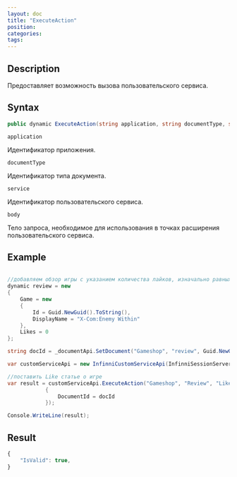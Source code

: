 ```yaml
---
layout: doc
title: "ExecuteAction"
position:  
categories: 
tags:
---
```


## Description
Предоставляет возможность вызова пользовательского сервиса.

## Syntax
```csharp
public dynamic ExecuteAction(string application, string documentType, string service, dynamic body)
```

`application`

Идентификатор приложения.

`documentType`

Идентификатор типа документа.

`service`

Идентификатор пользовательского сервиса.

`body`

Тело запроса, необходимое для использования в точках расширения пользовательского сервиса.

## Example

```csharp

//добавляем обзор игры с указанием количества лайков, изначально равных 0
dynamic review = new
{
	Game = new
	{
		Id = Guid.NewGuid().ToString(),
		DisplayName = "X-Com:Enemy Within"
	},
	Likes = 0
};

string docId = _documentApi.SetDocument("Gameshop", "review", Guid.NewGuid().ToString(), review).Id.ToString();

var customServiceApi = new InfinniCustomServiceApi(InfinniSessionServer, InfinniSessionPort, InfinniSessionVersion);

//поставить Like статье о игре 
var result = customServiceApi.ExecuteAction("Gameshop", "Review", "Like", new
            {
                DocumentId = docId
            });

Сonsole.WriteLine(result);
```

## Result
```js
﻿{
	"IsValid": true,
}
```